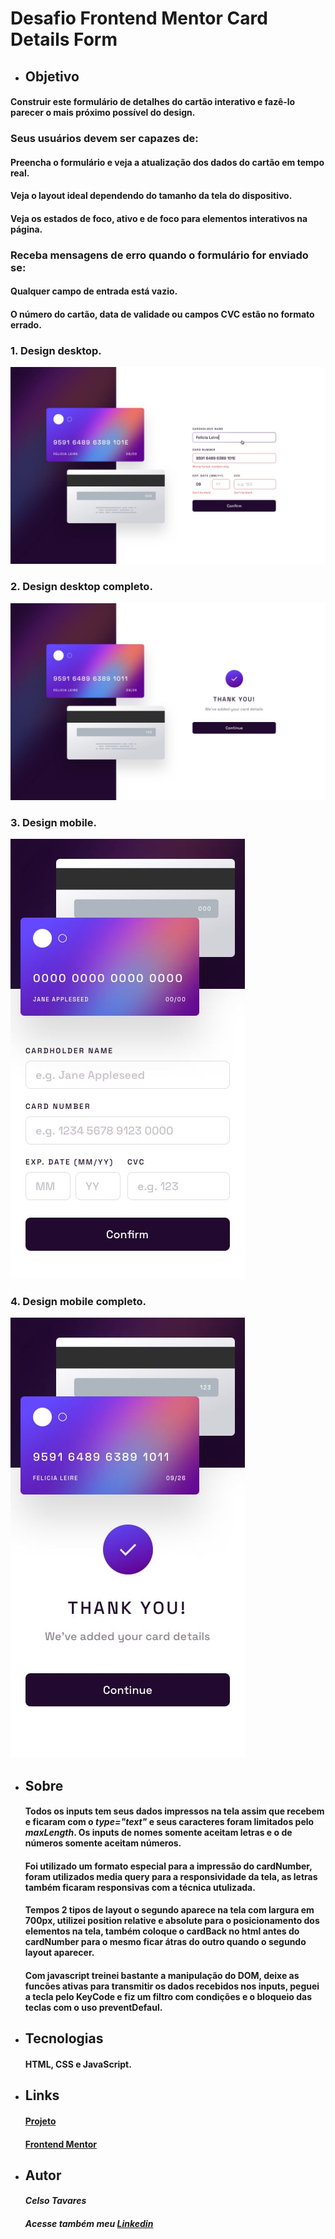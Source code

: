 # Desafio Frontend Mentor Card Details Form

* ## Objetivo
####  Construir este formulário de detalhes do cartão interativo e fazê-lo parecer o mais próximo possível do design.
    
   ### Seus usuários devem ser capazes de:

   #### Preencha o formulário e veja a atualização dos dados do cartão em tempo real.
   #### Veja o layout ideal dependendo do tamanho da tela do dispositivo.
   #### Veja os estados de foco, ativo e de foco para elementos interativos na página.
   
   ### Receba mensagens de erro quando o formulário for enviado se:
   
   #### Qualquer campo de entrada está vazio.
   #### O número do cartão, data de validade ou campos CVC estão no formato errado.

### 1. Design desktop.
![Arquivo Original](design/active-states.jpg)

### 2. Design desktop completo.
![Arquivo Original](https://raw.githubusercontent.com/CelsoTavares/Card-details-form-main/main/design/complete-state-desktop.jpg)

### 3. Design mobile.
![Arquivo Original](https://raw.githubusercontent.com/CelsoTavares/Card-details-form-main/main/design/mobile-design.jpg)

### 4. Design mobile completo.
![Arquivo Original](https://raw.githubusercontent.com/CelsoTavares/Card-details-form-main/main/design/complete-state-mobile.jpg)

* ## Sobre 
    #### Todos os inputs tem seus dados impressos na tela assim que recebem e ficaram com o *type="text"* e seus caracteres foram limitados pelo *maxLength*. Os inputs de nomes somente aceitam letras e o de números somente aceitam números. 
    #### Foi utilizado um formato especial para a impressão do cardNumber, foram utilizados media query para a responsividade da tela, as letras também ficaram responsivas com a técnica utulizada. 
    #### Tempos 2 tipos de layout o segundo aparece na tela com largura em 700px, utilizei position relative e absolute para o posicionamento dos elementos na tela, também coloque o cardBack no html antes do cardNumber para o mesmo ficar átras do outro quando o segundo layout aparecer.
    #### Com javascript treinei bastante a manipulação do DOM, deixe as funcões ativas para transmitir os dados recebidos nos inputs, peguei a tecla pelo KeyCode e fiz um filtro com condições e o bloqueio das teclas com o uso preventDefaul.
* ## Tecnologias
    #### HTML, CSS e JavaScript.
* ## Links
    #### [Projeto](https://celsotavares.github.io/Card-details-form-main/)
    #### [Frontend Mentor](https://www.frontendmentor.io/profile/CelsoTavares)
* ## Autor
    #### *Celso Tavares*
   
    #####                                           Acesse também meu [Linkedin](https://www.linkedin.com/in/celsotavaresjunior/)
